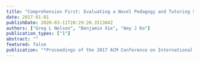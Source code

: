 ```yaml
---
title: "Comprehension First: Evaluating a Novel Pedagogy and Tutoring System for Program Tracing in CS1"
date: 2017-01-01
publishDate: 2020-03-11T20:29:20.351304Z
authors: ["Greg L Nelson", "Benjamin Xie", "Amy J Ko"]
publication_types: ["1"]
abstract: ""
featured: false
publication: "*Proceedings of the 2017 ACM Conference on International Computing Education Research*"
---
```


